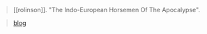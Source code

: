 > [[rolinson]]. "The Indo-European Horsemen Of The Apocalypse".

> [blog](https://aryaakasha.com/2020/05/13/the-indo-european-horsemen-of-the-apocalypse/)